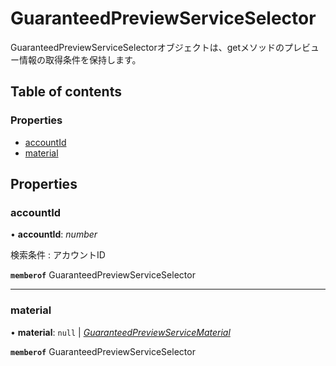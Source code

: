 # GuaranteedPreviewServiceSelector


<div lang=\"ja\">GuaranteedPreviewServiceSelectorオブジェクトは、getメソッドのプレビュー情報の取得条件を保持します。</div> 

## Table of contents

### Properties

- [accountId](guaranteedpreviewserviceselector.md#accountid)
- [material](guaranteedpreviewserviceselector.md#material)

## Properties

### accountId

• **accountId**: *number*

<div lang=\"ja\">検索条件 : アカウントID</div> 

**`memberof`** GuaranteedPreviewServiceSelector

___

### material

• **material**: ``null`` \| [*GuaranteedPreviewServiceMaterial*](guaranteedpreviewservicematerial.md)

**`memberof`** GuaranteedPreviewServiceSelector
